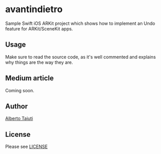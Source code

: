 # avantindietro

Sample Swift iOS ARKit project which shows how to implement an Undo feature for
ARKit/SceneKit apps.

## Usage

Make sure to read the source code, as it's well commented and explains why
things are the way they are.

## Medium article

Coming soon.

## Author

[Alberto Taiuti](https://albertotaiuti.com)

## License

Please see [LICENSE](./LICENSE)
